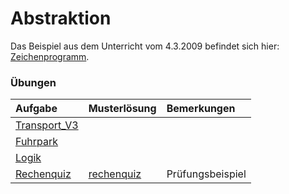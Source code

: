 # Abstraktion #

Das Beispiel aus dem Unterricht vom 4.3.2009 befindet sich hier: [Zeichenprogramm](http://code.google.com/p/pr-gse/source/browse/#svn/trunk/beispiele/src/vererbung/zeichnen).

### Übungen ###
| **Aufgabe** | **Musterlösung** | **Bemerkungen** |
|:------------|:------------------|:----------------|
| [Transport\_V3](uebung_vererbung_transport_v3.md) |  |  |
| [Fuhrpark](http://pr-gse.googlecode.com/svn/wiki/uebungen/Fuhrpark.doc) |  |  |
| [Logik](uebung_abstraktion_logik.md) |  |  |
| [Rechenquiz](uebung_abstraktion_rechenquiz.md) | [rechenquiz](http://code.google.com/p/pr-gse/source/browse/#svn/trunk/uebungen/musterloesungen/rechenquiz) | Prüfungsbeispiel |